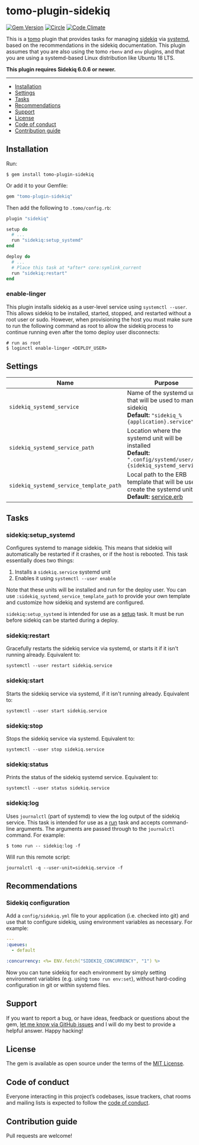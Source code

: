 # tomo-plugin-sidekiq

[![Gem Version](https://badge.fury.io/rb/tomo-plugin-sidekiq.svg)](https://rubygems.org/gems/tomo-plugin-sidekiq)
[![Circle](https://circleci.com/gh/mattbrictson/tomo-plugin-sidekiq/tree/main.svg?style=shield)](https://app.circleci.com/pipelines/github/mattbrictson/tomo-plugin-sidekiq?branch=main)
[![Code Climate](https://codeclimate.com/github/mattbrictson/tomo-plugin-sidekiq/badges/gpa.svg)](https://codeclimate.com/github/mattbrictson/tomo-plugin-sidekiq)

This is a [tomo](https://github.com/mattbrictson/tomo) plugin that provides tasks for managing [sidekiq](https://github.com/mperham/sidekiq) via [systemd](https://en.wikipedia.org/wiki/Systemd), based on the recommendations in the sidekiq documentation. This plugin assumes that you are also using the tomo `rbenv` and `env` plugins, and that you are using a systemd-based Linux distribution like Ubuntu 18 LTS.

**This plugin requires Sidekiq 6.0.6 or newer.**

---

- [Installation](#installation)
- [Settings](#settings)
- [Tasks](#tasks)
- [Recommendations](#recommendations)
- [Support](#support)
- [License](#license)
- [Code of conduct](#code-of-conduct)
- [Contribution guide](#contribution-guide)

## Installation

Run:

```
$ gem install tomo-plugin-sidekiq
```

Or add it to your Gemfile:

```ruby
gem "tomo-plugin-sidekiq"
```

Then add the following to `.tomo/config.rb`:

```ruby
plugin "sidekiq"

setup do
  # ...
  run "sidekiq:setup_systemd"
end

deploy do
  # ...
  # Place this task at *after* core:symlink_current
  run "sidekiq:restart"
end
```

### enable-linger

This plugin installs sidekiq as a user-level service using `systemctl --user`. This allows sidekiq to be installed, started, stopped, and restarted without a root user or sudo. However, when provisioning the host you must make sure to run the following command as root to allow the sidekiq process to continue running even after the tomo deploy user disconnects:

```
# run as root
$ loginctl enable-linger <DEPLOY_USER>
```

## Settings

| Name                  | Purpose |
| --------------------- | ------- |
| `sidekiq_systemd_service` | Name of the systemd unit that will be used to manage sidekiq <br>**Default:** `"sidekiq_%{application}.service"`   |
| `sidekiq_systemd_service_path` | Location where the systemd unit will be installed <br>**Default:** `".config/systemd/user/%{sidekiq_systemd_service}"`   |
| `sidekiq_systemd_service_template_path` | Local path to the ERB template that will be used to create the systemd unit <br>**Default:** [service.erb](https://github.com/mattbrictson/tomo-plugin-sidekiq/blob/main/lib/tomo/plugin/sidekiq/service.erb)   |

## Tasks

### sidekiq:setup_systemd

Configures systemd to manage sidekiq. This means that sidekiq will automatically be restarted if it crashes, or if the host is rebooted. This task essentially does two things:

1. Installs a `sidekiq.service` systemd unit
1. Enables it using `systemctl --user enable`

Note that these units will be installed and run for the deploy user. You can use `:sidekiq_systemd_service_template_path` to provide your own template and customize how sidekiq and systemd are configured.

`sidekiq:setup_systemd` is intended for use as a [setup](https://tomo-deploy.com/commands/setup/) task. It must be run before sidekiq can be started during a deploy.

### sidekiq:restart

Gracefully restarts the sidekiq service via systemd, or starts it if it isn't running already. Equivalent to:

```
systemctl --user restart sidekiq.service
```

### sidekiq:start

Starts the sidekiq service via systemd, if it isn't running already. Equivalent to:

```
systemctl --user start sidekiq.service
```

### sidekiq:stop

Stops the sidekiq service via systemd. Equivalent to:

```
systemctl --user stop sidekiq.service
```

### sidekiq:status

Prints the status of the sidekiq systemd service. Equivalent to:

```
systemctl --user status sidekiq.service
```

### sidekiq:log

Uses `journalctl` (part of systemd) to view the log output of the sidekiq service. This task is intended for use as a [run](https://tomo-deploy.com/commands/run/) task and accepts command-line arguments. The arguments are passed through to the `journalctl` command. For example:

```
$ tomo run -- sidekiq:log -f
```

Will run this remote script:

```
journalctl -q --user-unit=sidekiq.service -f
```

## Recommendations

### Sidekiq configuration

Add a `config/sidekiq.yml` file to your application (i.e. checked into git) and use that to configure sidekiq, using environment variables as necessary. For example:

```yaml
---
:queues:
  - default

:concurrency: <%= ENV.fetch("SIDEKIQ_CONCURRENCY", "1") %>
```

Now you can tune sidekiq for each environment by simply setting environment variables (e.g. using `tomo run env:set`), without hard-coding configuration in git or within systemd files.

## Support

If you want to report a bug, or have ideas, feedback or questions about the gem, [let me know via GitHub issues](https://github.com/mattbrictson/tomo-plugin-sidekiq/issues/new) and I will do my best to provide a helpful answer. Happy hacking!

## License

The gem is available as open source under the terms of the [MIT License](LICENSE.txt).

## Code of conduct

Everyone interacting in this project’s codebases, issue trackers, chat rooms and mailing lists is expected to follow the [code of conduct](CODE_OF_CONDUCT.md).

## Contribution guide

Pull requests are welcome!
